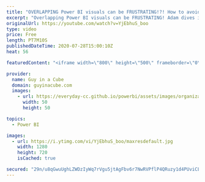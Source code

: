 ```yaml
---
title: "OVERLAPPING Power BI visuals can be FRUSTRATING!?! How to avoid?"
excerpt: "Overlapping Power BI visuals can be FRUSTRATING! Adam dives in to show you some tinkering to possibly avoid the situation.  Download Sample: https://guyinacu.be/overlapsample  📢 Become a member: https://guyinacu.be/membership   *******************  Want to take your Power BI skills to the next level?"
originalUrl: https://youtube.com/watch?v=YjEbhuS_boo
type: video
price: Free
length: PT7M10S
publishedDateTime: 2020-07-28T15:00:10Z
heat: 56

featuredContent: "<iframe width=\"800\" height=\"500\" frameborder=\"0\" src=\"https://www.youtube.com/embed/YjEbhuS_boo\" allow=\"accelerometer; autoplay; encrypted-media; gyroscope; picture-in-picture\" allowfullscreen></iframe>"

provider:
  name: Guy in a Cube
  domain: guyinacube.com
  images:
    - url: https://everyday-cc.github.io/powerbi/assets/images/organizations/guyinacube.com-50x50.jpg
      width: 50
      height: 50

topics:
  - Power BI

images:
  - url: https://i.ytimg.com/vi/YjEbhuS_boo/maxresdefault.jpg
    width: 1280
    height: 720
    isCached: true

secured: "29n/u8qGwuUghLZWDzIyWq7rVgu5jtAgFbv6r7NwRVPflP4QRuzy1d4PUviCLKlR1U05w7VnSa2GxuvTfGQYrt89xHa9/HrfQvsbGiiMvbEZGTz1dhu2XLMPgxaSZX6sf6nXeDmz/R3J/YhcaTJxcb1VwJUZ7KbjdTy5TDCL5f30bW7MyaslD2nrH5GXT+B2z0e51MIY4G3kSo/vsIp2E6L02eFqqsFIcKijEKP0a1N9Up7xBc5rWHen/f80xmcCo4IIQ0Fxd40HyLeVc1Tx03xsaHJz7GcEswggc1qqyrVv8aTqKU5oZVOilV4H4so0HxMwRb6Gkl7ZEs+nnabnXbZxpPVwG0cJ7a6CNfEItcaMMjRwdxT/j+zmgH83iSzAS/NMxyZwJfK0C9YpWQiQNXMPM6Gk1K3GzFj47chPrPQ=;RYR8ZG/P28BzWXtAqQQ2UA=="
---
```


